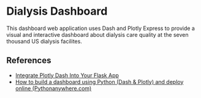 # Dialysis Dashboard
This dashboard web application uses Dash and Plotly Express to provide a visual and interactive 
dashboard about dialysis care quality at the seven thousand US dialysis facilites.
## References
- [Integrate Plotly Dash Into Your Flask App](https://hackersandslackers.com/plotly-dash-with-flask/)
- [How to build a dashboard using Python (Dash & Plotly) and deploy online (Pythonanywhere.com)](https://coderzcolumn.com/tutorials/data-science/build-dashboard-using-python-dash-plotly-and-deploy-online-pythonanywhere)
